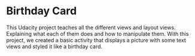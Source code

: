 # Birthday Card
 This Udacity project teaches all the different views and layout views. Explaining what each of them does and how to manipulate them. With this project, we created a basic activity that displays a picture with some text views and styled it like a birthday card.
